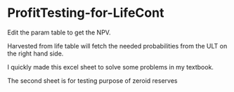 # ProfitTesting-for-LifeCont

Edit the param table to get the NPV.

Harvested from life table will fetch the needed probabilities from the ULT on the right hand side.

I quickly made this excel sheet to solve some problems in my textbook. 


The second sheet is for testing purpose of zeroid reserves

